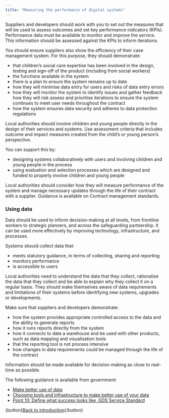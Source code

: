 ```yaml
---
title: "Measuring the performance of digital systems"
---
```


Suppliers and developers should work with you to set out the measures that will be used to assess outcomes and set key performance indicators (KPIs). Performance data must be available to monitor and improve the service. This information should be assessed against the KPIs to inform iterations.

You should ensure suppliers also show the efficiency of their case management system. For this purpose, they should demonstrate:

* that children’s social care expertise has been involved in the design, testing and sign-off of the product (including from social workers)
* the functions available in the system
* there is a plan to ensure the system remains up to date
* how they will minimise data entry for users and risks of data entry errors
* how they will monitor the system to identify issues and gather feedback
how they will risk assess and prioritise iterations to ensure the system continues to meet user needs throughout the contract
* how the system ensures data security and adheres to data protection regulations

Local authorities should involve children and young people directly in the design of their services and systems. Use assessment criteria that includes outcome and impact measures created from the child’s or young person’s perspective.

You can support this by:

* designing systems collaboratively with users and involving children and young people in the process
* using evaluation and selection processes which are designed and funded to properly involve children and young people

Local authorities should consider how they will measure performance of the system and manage necessary updates through the life of their contract with a supplier. Guidance is available on Contract management standards.

### Using data

Data should be used to inform decision-making at all levels, from frontline workers to strategic planners, and across the safeguarding partnership. It can be used more effectively by improving technology, infrastructure, and processes.

Systems should collect data that:

* meets statutory guidance, in terms of collecting, sharing and reporting
* monitors performance
* is accessible to users

Local authorities need to understand the data that they collect, rationalise the data that they collect and be able to explain why they collect it on a regular basis. They should make themselves aware of data requirements and limitations of their systems before identifying new systems, upgrades or developments.

Make sure that suppliers and developers demonstrate:

* how the system provides appropriate controlled access to the data and the ability to generate reports
* how it runs reports directly from the system
* how it connects to data a warehouse and be used with other products, such as data mapping and visualisation tools
* that the reporting tool is not process intensive
* how changes in data requirements could be managed through the life of the contract

Information should be made available for decision-making as close to real-time as possible.

The following guidance is available from government:

* [Make better use of data](https://www.gov.uk/guidance/make-better-use-of-data)
* [Choosing tools and infrastructure to make better use of your data](https://www.gov.uk/guidance/choose-tools-and-infrastructure-to-make-better-use-of-your-data)
* [Point 10: Define what success looks like, GDS Service Standard](https://www.gov.uk/service-manual/service-standard/point-10-define-success-publish-performance-data)

{button}[Back to introduction](/index){/button}
